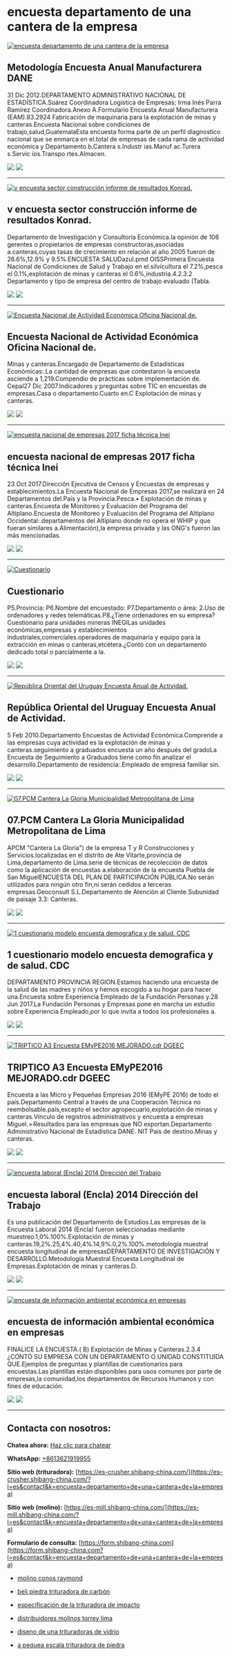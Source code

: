 # encuesta departamento de una cantera de la empresa

<a href="https://swt.shibang-china.com/?l=es&img&k=encuesta+departamento+de+una+cantera+de+la+empresa" target="_blank">![encuesta departamento de una cantera de la empresa](http://static.shibang-china.com/all-800x300/238.jpg)</a>

## Metodología Encuesta Anual Manufacturera DANE
31 Dic 2012.DEPARTAMENTO ADMINISTRATIVO NACIONAL DE ESTADÍSTICA.Suárez Coordinadora Logística de Empresas; Irma Inés Parra Ramírez Coordinadora.Anexo A.Formulario Encuesta Anual Manufacturera (EAM).83.2924 Fabricación de maquinaria para la explotación de minas y canteras.Encuesta Nacional sobre condiciones de trabajo,salud,GuatemalaEsta encuesta forma parte de un perfil diagnostico nacional que se enmarca en el.total de empresas de cada rama de actividad económica y Departamento.b.Cantera s.Industr ias.Manuf ac.Turera s.Servic ios.Transpo rtes.Almacen.


<a href="https://whatsapp.shibangsoft.com/WhatsApp.php" target="_blank" title="WhatsApp">![](http://static.shibang-china.com/icon/whatsapp.png)</a> <a href="https://swt.shibang-china.com/?l=es&icon&k=encuesta+departamento+de+una+cantera+de+la+empresa" target="_blank">![](http://static.shibang-china.com/icon/chat-es.png)</a>

---

<a href="https://swt.shibang-china.com/?l=es&img&k=encuesta+departamento+de+una+cantera+de+la+empresa" target="_blank">![v encuesta sector construcción informe de resultados Konrad.](http://static.shibang-china.com/all-800x300/1365.jpg)</a>

## v encuesta sector construcción informe de resultados Konrad.
Departamento de Investigación y Consultoría Económica.la opinión de 106 gerentes o propietarios de empresas constructoras,asociadas a.canteras,cuyas tasas de crecimiento en relación al año 2005 fueron de 26.6%,12.9% y 9.5%.ENCUESTA SALUDazul.pmd OISSPrimera Encuesta Nacional de Condiciones de Salud y Trabajo en el.silvicultura el 7.2%,pesca el 0.1%,explotación de minas y canteras el 0.6%,industria.4.2.3.2 Departamento y tipo de empresa del centro de trabajo evaluado (Tabla.


<a href="https://whatsapp.shibangsoft.com/WhatsApp.php" target="_blank" title="WhatsApp">![](http://static.shibang-china.com/icon/whatsapp.png)</a> <a href="https://swt.shibang-china.com/?l=es&icon&k=encuesta+departamento+de+una+cantera+de+la+empresa" target="_blank">![](http://static.shibang-china.com/icon/chat-es.png)</a>

---

<a href="https://swt.shibang-china.com/?l=es&img&k=encuesta+departamento+de+una+cantera+de+la+empresa" target="_blank">![Encuesta Nacional de Actividad Económica Oficina Nacional de.](http://static.shibang-china.com/all-800x300/814.jpg)</a>

## Encuesta Nacional de Actividad Económica Oficina Nacional de.
Minas y canteras.Encargado de Departamento de Estadísticas Económicas:.La cantidad de empresas que contestaron la encuesta asciende a 1,219.Compendio de prácticas sobre implementación de. Cepal27 Dic 2007.Indicadores y preguntas sobre TIC en encuestas de empresas.Casa o departamento.Cuarto en.C Explotación de minas y canteras.


<a href="https://whatsapp.shibangsoft.com/WhatsApp.php" target="_blank" title="WhatsApp">![](http://static.shibang-china.com/icon/whatsapp.png)</a> <a href="https://swt.shibang-china.com/?l=es&icon&k=encuesta+departamento+de+una+cantera+de+la+empresa" target="_blank">![](http://static.shibang-china.com/icon/chat-es.png)</a>

---

<a href="https://swt.shibang-china.com/?l=es&img&k=encuesta+departamento+de+una+cantera+de+la+empresa" target="_blank">![encuesta nacional de empresas 2017 ficha técnica Inei](http://static.shibang-china.com/all-800x300/995.jpg)</a>

## encuesta nacional de empresas 2017 ficha técnica Inei
23 Oct 2017.Dirección Ejecutiva de Censos y Encuestas de empresas y establecimientos.La Encuesta Nacional de Empresas 2017,se realizará en 24 Departamentos del.País y la Provincia.Pesca.• Explotación de minas y canteras.Encuesta de Monitoreo y Evaluación del Programa del Altiplano.Encuesta de Monitoreo y Evaluación del Programa del Altiplano Occidental:.departamentos del Altiplano donde no opera el WHIP y que fueran similares a.Alimentación),la empresa privada y las ONG&#39;s fueron las más mencionadas.


<a href="https://whatsapp.shibangsoft.com/WhatsApp.php" target="_blank" title="WhatsApp">![](http://static.shibang-china.com/icon/whatsapp.png)</a> <a href="https://swt.shibang-china.com/?l=es&icon&k=encuesta+departamento+de+una+cantera+de+la+empresa" target="_blank">![](http://static.shibang-china.com/icon/chat-es.png)</a>

---

<a href="https://swt.shibang-china.com/?l=es&img&k=encuesta+departamento+de+una+cantera+de+la+empresa" target="_blank">![Cuestionario](http://static.shibang-china.com/all-800x300/1478.jpg)</a>

## Cuestionario
P5.Provincia: P6.Nombre del encuestado: P7.Departamento o área: 2.Uso de ordenadores y redes telemáticas.P8.¿Tiene ordenadores en su empresa?Cuestionario para unidades mineras INEGILas unidades económicas,empresas y establecimientos industriales,comerciales.operadores de maquinaria y equipo para la extracción en minas o canteras,etcétera.¿Contó con un departamento dedicado total o parcialmente a la.


<a href="https://whatsapp.shibangsoft.com/WhatsApp.php" target="_blank" title="WhatsApp">![](http://static.shibang-china.com/icon/whatsapp.png)</a> <a href="https://swt.shibang-china.com/?l=es&icon&k=encuesta+departamento+de+una+cantera+de+la+empresa" target="_blank">![](http://static.shibang-china.com/icon/chat-es.png)</a>

---

<a href="https://swt.shibang-china.com/?l=es&img&k=encuesta+departamento+de+una+cantera+de+la+empresa" target="_blank">![República Oriental del Uruguay Encuesta Anual de Actividad.](http://static.shibang-china.com/all-800x300/1483.jpg)</a>

## República Oriental del Uruguay Encuesta Anual de Actividad.
5 Feb 2010.Departamento Encuestas de Actividad Económica.Comprende a las empresas cuya actividad es la explotación de minas y canteras.seguimiento a graduados encuesta un año después del gradoLa Encuesta de Seguimiento a Graduados tiene como fin analizar el desarrollo.Departamento de residencia:.Empleado de empresa familiar sin.


<a href="https://whatsapp.shibangsoft.com/WhatsApp.php" target="_blank" title="WhatsApp">![](http://static.shibang-china.com/icon/whatsapp.png)</a> <a href="https://swt.shibang-china.com/?l=es&icon&k=encuesta+departamento+de+una+cantera+de+la+empresa" target="_blank">![](http://static.shibang-china.com/icon/chat-es.png)</a>

---

<a href="https://swt.shibang-china.com/?l=es&img&k=encuesta+departamento+de+una+cantera+de+la+empresa" target="_blank">![07.PCM Cantera La Gloria Municipalidad Metropolitana de Lima](http://static.shibang-china.com/all-800x300/253.jpg)</a>

## 07.PCM Cantera La Gloria Municipalidad Metropolitana de Lima
APCM "Cantera La Gloria") de la empresa T y R Construcciones y Servicios.localizadas en el distrito de Ate Vitarte,provincia de Lima,departamento de Lima.serie de técnicas de recolección de datos como la aplicación de encuestas a.elaboración de la encuesta Puebla de San MiguelENCUESTA DEL PLAN DE PARTICIPACIÓN PÚBLICA.No serán utilizados para ningún otro fin,ni serán cedidos a terceras empresas.Geoconsult S.L.Departamento de Atención al Cliente.Subunidad de paisaje 3.3: Canteras.


<a href="https://whatsapp.shibangsoft.com/WhatsApp.php" target="_blank" title="WhatsApp">![](http://static.shibang-china.com/icon/whatsapp.png)</a> <a href="https://swt.shibang-china.com/?l=es&icon&k=encuesta+departamento+de+una+cantera+de+la+empresa" target="_blank">![](http://static.shibang-china.com/icon/chat-es.png)</a>

---

<a href="https://swt.shibang-china.com/?l=es&img&k=encuesta+departamento+de+una+cantera+de+la+empresa" target="_blank">![1 cuestionario modelo encuesta demografica y de salud. CDC](http://static.shibang-china.com/all-800x300/1476.jpg)</a>

## 1 cuestionario modelo encuesta demografica y de salud. CDC
DEPARTAMENTO PROVINCIA REGION.Estamos haciendo una encuesta de la salud de las madres y niños y hemos escogido a su hogar para hacer una.Encuesta sobre Experiencia Empleado de la Fundación Personas y.28 Jun 2017.La Fundación Personas y Empresas pone en marcha un estudio sobre Experiencia Empleado,por lo que invita a todos los profesionales a.


<a href="https://whatsapp.shibangsoft.com/WhatsApp.php" target="_blank" title="WhatsApp">![](http://static.shibang-china.com/icon/whatsapp.png)</a> <a href="https://swt.shibang-china.com/?l=es&icon&k=encuesta+departamento+de+una+cantera+de+la+empresa" target="_blank">![](http://static.shibang-china.com/icon/chat-es.png)</a>

---

<a href="https://swt.shibang-china.com/?l=es&img&k=encuesta+departamento+de+una+cantera+de+la+empresa" target="_blank">![TRIPTICO A3 Encuesta EMyPE2016 MEJORADO.cdr DGEEC](http://static.shibang-china.com/all-800x300/401.jpg)</a>

## TRIPTICO A3 Encuesta EMyPE2016 MEJORADO.cdr DGEEC
Encuesta a las Micro y Pequeñas Empresas 2016 (EMyPE 2016) de todo el país.Departamento Central a través de una Cooperación Técnica no reembolsable.país,excepto el sector agropecuario,explotación de minas y canteras.Vínculo de registros administrativos y encuesta a empresas Miguel.➢Resultados para las empresas que NO exportan.Departamento Administrativo Nacional de Estadística DANE. NIT País de destino.Minas y canteras.


<a href="https://whatsapp.shibangsoft.com/WhatsApp.php" target="_blank" title="WhatsApp">![](http://static.shibang-china.com/icon/whatsapp.png)</a> <a href="https://swt.shibang-china.com/?l=es&icon&k=encuesta+departamento+de+una+cantera+de+la+empresa" target="_blank">![](http://static.shibang-china.com/icon/chat-es.png)</a>

---

<a href="https://swt.shibang-china.com/?l=es&img&k=encuesta+departamento+de+una+cantera+de+la+empresa" target="_blank">![encuesta laboral (Encla) 2014 Dirección del Trabajo](http://static.shibang-china.com/all-800x300/786.jpg)</a>

## encuesta laboral (Encla) 2014 Dirección del Trabajo
Es una publicación del Departamento de Estudios.Las empresas de la Encuesta Laboral 2014 (Encla) fueron seleccionadas mediante muestreo.1,0%.100%.Explotación de minas y canteras.19,2%.25,4%.40,4%.14,9%.0,2%.100%.metodología muestral encuesta longitudinal de empresasDEPARTAMENTO DE INVESTIGACIÓN Y DESARROLLO.Metodología Muestral Encuesta Longitudinal de Empresas.Explotación de minas y canteras.D.


<a href="https://whatsapp.shibangsoft.com/WhatsApp.php" target="_blank" title="WhatsApp">![](http://static.shibang-china.com/icon/whatsapp.png)</a> <a href="https://swt.shibang-china.com/?l=es&icon&k=encuesta+departamento+de+una+cantera+de+la+empresa" target="_blank">![](http://static.shibang-china.com/icon/chat-es.png)</a>

---

<a href="https://swt.shibang-china.com/?l=es&img&k=encuesta+departamento+de+una+cantera+de+la+empresa" target="_blank">![encuesta de información ambiental económica en empresas](http://static.shibang-china.com/all-800x300/1303.jpg)</a>

## encuesta de información ambiental económica en empresas
FINALICE LA ENCUESTA.( B) Explotación de Minas y Canteras.2.3.4 ¿CONTÓ SU EMPRESA CON UN DEPARTAMENTO O UNIDAD CONSTITUIDA QUE.Ejemplos de preguntas y plantillas de cuestionarios para encuestas.Las plantillas están disponibles para usos comunes por parte de empresas,la comunidad,los departamentos de Recursos Humanos y con fines de educación.


<a href="https://whatsapp.shibangsoft.com/WhatsApp.php" target="_blank" title="WhatsApp">![](http://static.shibang-china.com/icon/whatsapp.png)</a> <a href="https://swt.shibang-china.com/?l=es&icon&k=encuesta+departamento+de+una+cantera+de+la+empresa" target="_blank">![](http://static.shibang-china.com/icon/chat-es.png)</a>

---
## Contacta con nosotros:

**Chatea ahora:** [Haz clic para chatear](https://swt.shibang-china.com?l=es&contact&k=encuesta+departamento+de+una+cantera+de+la+empresa)

**WhatsApp:**  [+8613621919955](https://whatsapp.shibangsoft.com/WhatsApp.php)

**Sitio web (trituradora):** [https://es-crusher.shibang-china.com/](https://es-crusher.shibang-china.com/?l=es&contact&k=encuesta+departamento+de+una+cantera+de+la+empresa)

**Sitio web (molino):** [https://es-mill.shibang-china.com/](https://es-mill.shibang-china.com/?l=es&contact&k=encuesta+departamento+de+una+cantera+de+la+empresa)

**Formulario de consulta:** [https://form.shibang-china.com](https://form.shibang-china.com?l=es&contact&k=encuesta+departamento+de+una+cantera+de+la+empresa)

* [molino conos raymond](../16/molino%20conos%20raymond.md)

* [beli piedra trituradora de carbón](../18/beli%20piedra%20trituradora%20de%20carb%C3%B3n.md)

* [especificación de la trituradora de impacto](../19/especificaci%C3%B3n%20de%20la%20trituradora%20de%20impacto.md)

* [distribuidores molinos torrey lima](../18/distribuidores%20molinos%20torrey%20lima.md)

* [diseno de una trituradoras de vidrio](../18/diseno%20de%20una%20trituradoras%20de%20vidrio.md)

* [a pequea escala trituradora de piedra](../17/a%20pequea%20escala%20trituradora%20de%20piedra.md)